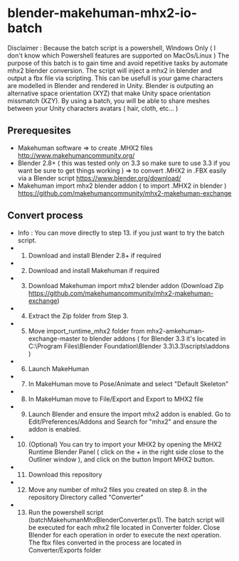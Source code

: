 # blender-makehuman-mhx2-io-batch
Disclaimer : Because the batch script is a powershell, Windows Only ( I don't know which Powershell features are supported on MacOs/Linux )
The purpose of this batch is to gain time and avoid repetitive tasks by automate mhx2 blender conversion. 
The script will inject a mhx2 in blender and output a fbx file via scripting.
This can be usefull is your game characters are modelled in Blender and rendered in Unity. Blender is outputing an alternative space orientation 
(XYZ) that make Unity space orientation missmatch (XZY).
By using a batch, you will be able to share meshes between your Unity characters avatars ( hair, cloth, etc... )

## Prerequesites
- Makehuman software => to create .MHX2 files http://www.makehumancommunity.org/
- Blender 2.8+ ( this was tested only on 3.3 so make sure to use 3.3 if you want be sure to get things working ) => to convert .MHX2 in .FBX easily via a Blender script https://www.blender.org/download/
- Makehuman import mhx2 blender addon ( to import .MHX2 in blender ) https://github.com/makehumancommunity/mhx2-makehuman-exchange

## Convert process
- Info : You can move directly to step 13. if you just want to try the batch script.
- 1. Download and install Blender 2.8+ if required
- 2. Download and install Makehuman if required
- 3. Download Makehuman import mhx2 blender addon (Download Zip https://github.com/makehumancommunity/mhx2-makehuman-exchange)
- 4. Extract the Zip folder from Step 3.
- 5. Move import_runtime_mhx2 folder from mhx2-amkehuman-exchange-master to blender addons ( for Blender 3.3 it's located in C:\Program Files\Blender Foundation\Blender 3.3\3.3\scripts\addons )
- 6. Launch MakeHuman
- 7. In MakeHuman move to Pose/Animate and select "Default Skeleton"
- 8. In MakeHuman move to File/Export and Export to MHX2 file
- 9. Launch Blender and ensure the import mhx2 addon is enabled. Go to Edit/Preferences/Addons and Search for "mhx2" and ensure the addon is enabled. 
- 10. (Optional)
You can try to import your MHX2 by opening the MHX2 Runtime Blender Panel ( click on the + in the right side close to the Outliner window ), and click on the button Import MHX2 button. 
- 11. Download this repository
- 12. Move any number of mhx2 files you created on step 8. in the repository Directory called "Converter"
- 13. Run the powershell script (batchMakehumanMhxBlenderConverter.ps1). The batch script will be executed for each mhx2 file located in Converter folder. Close Blender for each operation in order to execute the next operation. The fbx files converted in the process are located in Converter/Exports folder


